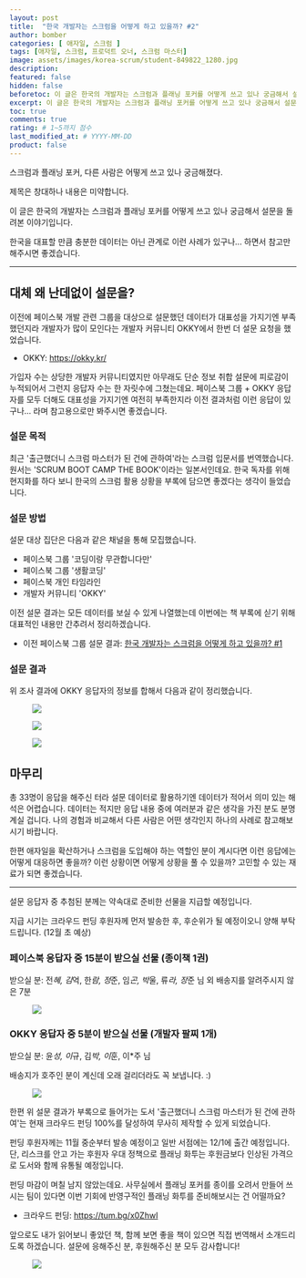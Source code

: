 ```yaml
---
layout: post
title:  "한국 개발자는 스크럼을 어떻게 하고 있을까? #2"
author: bomber
categories: [ 애자일, 스크럼 ]
tags: [애자일, 스크럼, 프로덕트 오너, 스크럼 마스터]
image: assets/images/korea-scrum/student-849822_1280.jpg
description: 
featured: false
hidden: false
beforetoc: 이 글은 한국의 개발자는 스크럼과 플래닝 포커를 어떻게 쓰고 있나 궁금해서 설문을 돌려본 이야기입니다.
excerpt: 이 글은 한국의 개발자는 스크럼과 플래닝 포커를 어떻게 쓰고 있나 궁금해서 설문을 돌려본 이야기입니다.
toc: true
comments: true
rating: # 1~5까지 점수
last_modified_at: # YYYY-MM-DD
product: false
---
```


스크럼과 플래닝 포커, 다른 사람은 어떻게 쓰고 있나 궁금해졌다.

<div class="note">
<p>
제목은 창대하나 내용은 미약합니다.

이 글은 한국의 개발자는 스크럼과 플래닝 포커를 어떻게 쓰고 있나 궁금해서 설문을 돌려본 이야기입니다.

한국을 대표할 만큼 충분한 데이터는 아닌 관계로 이런 사례가 있구나... 하면서 참고만 해주시면 좋겠습니다.
</p>
</div>

<hr/>

## 대체 왜 난데없이 설문을?
이전에 페이스북 개발 관련 그룹을 대상으로 설문했던 데이터가 대표성을 가지기엔 부족했던지라 개발자가 많이 모인다는 개발자 커뮤니티 OKKY에서 한번 더 설문 요청을 했었습니다. 

<ul><li>OKKY: <a href="https://okky.kr/" target="_blank">https://okky.kr/</a></li></ul>

가입자 수는 상당한 개발자 커뮤니티였지만 아무래도 단순 정보 취합 설문에 피로감이 누적되어서 그런지 응답자 수는 한 자릿수에 그쳤는데요. 페이스북 그룹 + OKKY 응답자를 모두 더해도 대표성을 가지기엔 여전히 부족한지라 이전 결과처럼 이런 응답이 있구나... 라며 참고용으로만 봐주시면 좋겠습니다.

### 설문 목적
최근 '출근했더니 스크럼 마스터가 된 건에 관하여'라는 스크럼 입문서를 번역했습니다.
원서는 'SCRUM BOOT CAMP THE BOOK'이라는 일본서인데요.
한국 독자를 위해 현지화를 하다 보니 한국의 스크럼 활용 상황을 부록에 담으면 좋겠다는 생각이 들었습니다.

### 설문 방법
설문 대상 집단은 다음과 같은 채널을 통해 모집했습니다.

* 페이스북 그룹 '코딩이랑 무관합니다만'
* 페이스북 그룹 '생활코딩'
* 페이스북 개인 타임라인 
* 개발자 커뮤니티 'OKKY'

이전 설문 결과는 모든 데이터를 보실 수 있게 나열했는데 이번에는 책 부록에 싣기 위해 대표적인 내용만 간추려서 정리하겠습니다. 

<ul><li>
이전 페이스북 그룹 설문 결과: 
<a href="/korea-scrum-1/" target="_blank">한국 개발자는 스크럼을 어떻게 하고 있을까? #1</a>
</li></ul>

### 설문 결과
위 조사 결과에 OKKY 응답자의 정보를 합해서 다음과 같이 정리했습니다. 

<figure>
<img class="large" src="https://img1.daumcdn.net/thumb/R1280x0/?fname=http://t1.daumcdn.net/brunch/service/user/96Gy/image/-a8Rg3JSsRWuaV43xQkjLdorUjE.png" alter="">
<figcaption class="center"></figcaption>
</figure>

<figure>
<img class="large" src="https://img1.daumcdn.net/thumb/R1280x0/?fname=http://t1.daumcdn.net/brunch/service/user/96Gy/image/nisSijZ6r9SY7u7EinJnGjEQD9s.png" alter="">
<figcaption class="center"></figcaption>
</figure>

<figure>
<img class="large" src="https://img1.daumcdn.net/thumb/R1280x0/?fname=http://t1.daumcdn.net/brunch/service/user/96Gy/image/FHVD4iFVnQJI9RIfggR8hC2V3cQ.png" alter="">
<figcaption class="center"></figcaption>
</figure>

## 마무리
총 33명이 응답을 해주신 터라 설문 데이터로 활용하기엔 데이터가 적어서 의미 있는 해석은 어렵습니다.
데이터는 적지만 응답 내용 중에 여러분과 같은 생각을 가진 분도 분명 계실 겁니다.
나의 경험과 비교해서 다른 사람은 어떤 생각인지 하나의 사례로 참고해보시기 바랍니다.

한편 애자일을 확산하거나 스크럼을 도입해야 하는 역할인 분이 계시다면 이런 응답에는 어떻게 대응하면 좋을까? 이런 상황이면 어떻게 상황을 풀 수 있을까? 고민할 수 있는 재료가 되면 좋겠습니다.

<hr/>

설문 응답자 중 추첨된 분께는 약속대로 준비한 선물을 지급할 예정입니다.

지급 시기는 크라우드 펀딩 후원자께 먼저 발송한 후, 후순위가 될 예정이오니 양해 부탁드립니다. (12월 초 예상)

### 페이스북 응답자 중 15분이 받으실 선물 (종이책 1권)

받으실 분: 전*혜, 김*억, 한*람, 정*준, 임*곤, 박*울, 류*라, 장*준 님 외 배송지를 알려주시지 않은 7분

<figure>
<img class="large" src="https://img1.daumcdn.net/thumb/R1280x0/?fname=http://t1.daumcdn.net/brunch/service/user/96Gy/image/ff56t77rzQ8lL2mUgukyveIkbxc.png" alter="">
<figcaption class="center"></figcaption>
</figure>

### OKKY 응답자 중 5분이 받으실 선물 (개발자 팔찌 1개)
받으실 분: 윤*성, 이*규, 김*박, 이*훈, 이*주 님 

배송지가 호주인 분이 계신데 오래 걸리더라도 꼭 보냅니다. :) 

<figure>
<img class="large" src="https://img1.daumcdn.net/thumb/R1280x0/?fname=http://t1.daumcdn.net/brunch/service/user/96Gy/image/z5Wr7B7IA31NAVpVl9Db3-kvp3A.png" alter="">
<figcaption class="center"></figcaption>
</figure>


한편 위 설문 결과가 부록으로 들어가는 도서 '출근했더니 스크럼 마스터가 된 건에 관하여'는 현재 크라우드 펀딩 100%를 달성하여 무사히 제작할 수 있게 되었습니다.

펀딩 후원자께는 11월 중순부터 발송 예정이고 일반 서점에는 12/1에 출간 예정입니다.
단, 리스크를 안고 가는 후원자 우대 정책으로 플래닝 화투는 후원금보다 인상된 가격으로 도서와 함께 유통될 예정입니다. 

펀딩 마감이 며칠 남지 않았는데요. 
사무실에서 플래닝 포커를 종이를 오려서 만들어 쓰시는 팀이 있다면 이번 기회에 반영구적인 플래닝 화투를 준비해보시는 건 어떨까요? 

<ul><li>
크라우드 펀딩: <a href="https://tum.bg/x0ZhwI" target="_blank">https://tum.bg/x0ZhwI</a>
</li></ul>

앞으로도 내가 읽어보니 좋았던 책, 함께 보면 좋을 책이 있으면 직접 번역해서 소개드리도록 하겠습니다.
설문에 응해주신 분, 후원해주신 분 모두 감사합니다!

<figure>
<img class="large" src="https://img1.daumcdn.net/thumb/R1280x0/?fname=http://t1.daumcdn.net/brunch/service/user/96Gy/image/LIVHCaTf8CekqwPRtUhglVPJJNo.jpg" alter="">
<figcaption class="center"></figcaption>
</figure>

